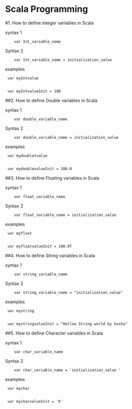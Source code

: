 # Scala Programming

#1. How to define integer  variables in Scala


syntax 1 

        var Int_variable_name
        
        
Syntax 2 
       
        var Int_variable_name = initialization_value 


examples  

     var myIntvalue


     var myIntvalueInit = 100
   
   
##2. How to define Double  variables in Scala

syntax 1 

        var double_variable_name
        
        
Syntax 2 
       
        var double_variable_name = initialization_value 


examples  

     var mydoubletvalue


     var mydoublevalueInit = 100.0
     
   
   
##3. How to define Floating  variables in Scala


syntax 1 

        var float_variable_name
        
        
Syntax 2 
       
        var float_variable_name = initialization_value 


examples  

     var myfloat


     var myfloatvalueInit = 100.0f
     
   
##4. How to define String  variables in Scala

syntax 1 

        var string_variable_name
        
        
Syntax 2 
       
        var string_variable_name = "initialization_value" 


examples  

     var mystring


     var mystringvalueInit = "Hellow String world by kusha"
     


##5. How to define Character  variables in Scala

syntax 1 

        var char_variable_name
        
        
Syntax 2 
       
        var char_variable_name = 'initialization_value '


examples  

     var mychar


     var mycharvalueInit = 'K'
     




